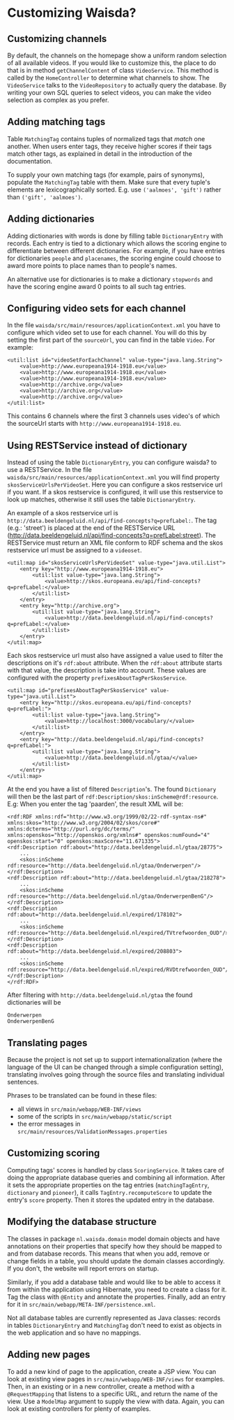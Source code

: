 # Customizing Waisda?

## Customizing channels

By default, the channels on the homepage show a uniform random selection of all available videos. If you would like to customize this, the place to do that is in method `getChannelContent` of class `VideoService`. This method is called by the `HomeController` to determine what channels to show. The `VideoService` talks to the `VideoRepository` to actually query the database. By writing your own SQL queries to select videos, you can make the video selection as complex as you prefer.

## Adding matching tags

Table `MatchingTag` contains tuples of normalized tags that *match* one another. When users enter tags, they receive higher scores if their tags match other tags, as explained in detail in the introduction of the documentation.

To supply your own matching tags (for example, pairs of synonyms), populate the `MatchingTag` table with them. Make sure that every tuple's elements are lexicographically sorted. E.g. use `('aalmoes', 'gift')` rather than `('gift', 'aalmoes')`.

## Adding dictionaries

Adding dictionaries with words is done by filling table `DictionaryEntry` with records. Each entry is tied to a dictionary which allows the scoring engine to differentiate between different dictionaries. For example, if you have entries for dictionaries `people` and `placenames`, the scoring engine could choose to award more points to place names than to people's names.

An alternative use for dictionaries is to make a dictionary `stopwords` and have the scoring engine award 0 points to all such tag entries.

## Configuring video sets for each channel

In the file `waisda/src/main/resources/applicationContext.xml` you have to configure which video set to use for each channel.
You will do this by setting the first part of the `sourceUrl`, you can find in the table `Video`.
For example:
	
	<util:list id="videoSetForEachChannel" value-type="java.lang.String">
		<value>http://www.europeana1914-1918.eu</value>
		<value>http://www.europeana1914-1918.eu</value>
		<value>http://www.europeana1914-1918.eu</value>
		<value>http://archive.org</value>
		<value>http://archive.org</value>
		<value>http://archive.org</value>
	</util:list>
	 
This contains 6 channels where the first 3 channels uses video's of which the sourceUrl starts with `http://www.europeana1914-1918.eu`.

## Using RESTService instead of dictionary

Instead of using the table `DictionaryEntry`, you can configure waisda? to use a RESTService.
In the file `waisda/src/main/resources/applicationContext.xml` you will find property `skosServiceUrlsPerVideoSet`.
Here you can configure a skos restservice url if you want. 
If a skos restservice is configured, it will use this restservice to look up matches, otherwise it still uses the table `DictionaryEntry`. 

An example of a skos restservice url is `http://data.beeldengeluid.nl/api/find-concepts?q=prefLabel:`.
The tag (e.g.: 'street') is placed at the end of the RESTService URL (http://data.beeldengeluid.nl/api/find-concepts?q=prefLabel:street).
The RESTService must return an XML file conform to RDF schema and the skos restservice url must be assigned to a `videoset`.

	<util:map id="skosServiceUrlsPerVideoSet" value-type="java.util.List">
		<entry key="http://www.europeana1914-1918.eu">
			<util:list value-type="java.lang.String">
				<value>http://skos.europeana.eu/api/find-concepts?q=prefLabel:</value>
			</util:list>
		</entry>
		<entry key="http://archive.org">
			<util:list value-type="java.lang.String">
				<value>http://data.beeldengeluid.nl/api/find-concepts?q=prefLabel:</value>
			</util:list>
		</entry>
	</util:map>


Each skos restservice url must also have assigned a value used to filter the descriptions on it's `rdf:about` attribute.
When the `rdf:about` attribute starts with that value, the description is take into account.
These values are configured with the property `prefixesAboutTagPerSkosService`.

	<util:map id="prefixesAboutTagPerSkosService" value-type="java.util.List">
		<entry key="http://skos.europeana.eu/api/find-concepts?q=prefLabel:">
			<util:list value-type="java.lang.String">
				<value>http://localhost:3000/vocabulary/</value>
			</util:list>
		</entry>
		<entry key="http://data.beeldengeluid.nl/api/find-concepts?q=prefLabel:">
			<util:list value-type="java.lang.String">
				<value>http://data.beeldengeluid.nl/gtaa/</value>
			</util:list>
		</entry>
	</util:map>

At the end you have a list of filtered `Description`'s.	
The found `Dictionary` will then be the last part of `rdf:Description/skos:inScheme@rdf:resource`.
E.g: When you enter the tag 'paarden', the result XML will be:

	<rdf:RDF xmlns:rdf="http://www.w3.org/1999/02/22-rdf-syntax-ns#" xmlns:skos="http://www.w3.org/2004/02/skos/core#" xmlns:dcterms="http://purl.org/dc/terms/" xmlns:openskos="http://openskos.org/xmlns#" openskos:numFound="4" openskos:start="0" openskos:maxScore="11.671335">
	<rdf:Description rdf:about="http://data.beeldengeluid.nl/gtaa/28775">
		...
		<skos:inScheme rdf:resource="http://data.beeldengeluid.nl/gtaa/Onderwerpen"/>
	</rdf:Description>
	<rdf:Description rdf:about="http://data.beeldengeluid.nl/gtaa/218278">
		...
		<skos:inScheme rdf:resource="http://data.beeldengeluid.nl/gtaa/OnderwerpenBenG"/>
	</rdf:Description>
	<rdf:Description rdf:about="http://data.beeldengeluid.nl/expired/178102">
		...
		<skos:inScheme rdf:resource="http://data.beeldengeluid.nl/expired/TVtrefwoorden_OUD"/>
	</rdf:Description>
	<rdf:Description rdf:about="http://data.beeldengeluid.nl/expired/208803">
		...
		<skos:inScheme rdf:resource="http://data.beeldengeluid.nl/expired/RVDtrefwoorden_OUD"/>
	</rdf:Description>
	</rdf:RDF>

After filtering with `http://data.beeldengeluid.nl/gtaa` the found dictionaries will be

	Onderwerpen
	OnderwerpenBenG

## Translating pages

Because the project is not set up to support internationalization (where the language of the UI can be changed through a simple configuration setting), translating involves going through the source files and translating individual sentences.

Phrases to be translated can be found in these files:

* all views in `src/main/webapp/WEB-INF/views`
* some of the scripts in `src/main/webapp/static/script`
* the error messages in `src/main/resources/ValidationMessages.properties`

## Customizing scoring

Computing tags' scores is handled by class `ScoringService`. It takes care of doing the appropriate database queries and combining all information. After it sets the appropriate properties on the tag entries (`matchingTagEntry`, `dictionary` and `pioneer`), it calls `TagEntry.recomputeScore` to update the entry's `score` property. Then it stores the updated entry in the database.

## Modifying the database structure

The classes in package `nl.waisda.domain` model domain objects and have annotations on their properties that specify how they should be mapped to and from database records. This means that when you add, remove or change fields in a table, you should update the domain classes accordingly. If you don't, the website will report errors on startup.

Similarly, if you add a database table and would like to be able to access it from within the application using Hibernate, you need to create a class for it. Tag the class with `@Entity` and annotate the properties. Finally, add an entry for it in `src/main/webapp/META-INF/persistence.xml`.

Not all database tables are currently represented as Java classes: records in tables `DictionaryEntry` and `MatchingTag` don't need to exist as objects in the web application and so have no mappings.

## Adding new pages

To add a new kind of page to the application, create a JSP view. You can look at existing view pages in `src/main/webapp/WEB-INF/views` for examples. Then, in an existing or in a new controller, create a method with a `@RequestMapping` that listens to a specific URL, and return the name of the view. Use a `ModelMap` argument to supply the view with data. Again, you can look at existing controllers for plenty of examples.
